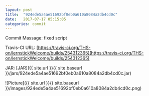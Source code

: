 ```yaml
---
layout: post
title:  "924ede5a4ae51692bf0eb0a610a8084a2db4cd0c"
date:   2017-07-17 05:15:05
categories: commit
---
```


Commit Massage: fixed script  

Travis-CI URL: [https://travis-ci.org/THS-on/lernstickWelcome/builds/254312365](https://travis-ci.org/THS-on/lernstickWelcome/builds/254312365)

JAR: [JAR]({{ site.url }}{{ site.baseurl }}/jars/924ede5a4ae51692bf0eb0a610a8084a2db4cd0c.jar)

![Picture]({{ site.url }}{{ site.baseurl }}/images/924ede5a4ae51692bf0eb0a610a8084a2db4cd0c.png)

